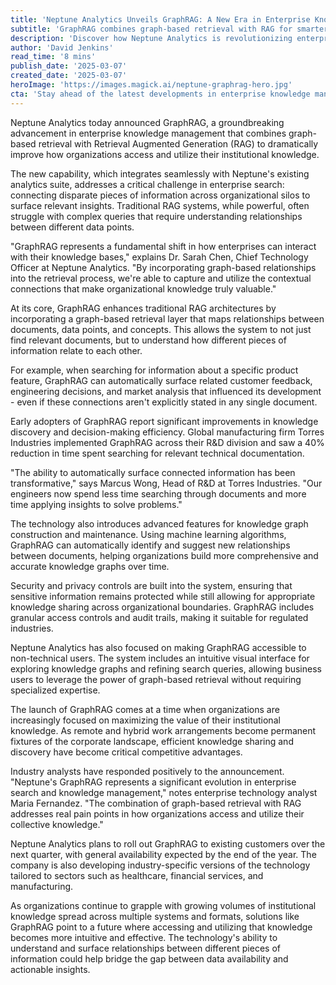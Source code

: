 ```yaml
---
title: 'Neptune Analytics Unveils GraphRAG: A New Era in Enterprise Knowledge Management'
subtitle: 'GraphRAG combines graph-based retrieval with RAG for smarter enterprise search'
description: 'Discover how Neptune Analytics is revolutionizing enterprise knowledge management with GraphRAG, a technology that integrates graph-based retrieval with RAG to enhance knowledge utilization across organizations. Learn how this innovative system empowers businesses to effectively understand and navigate their institutional data landscape.'
author: 'David Jenkins'
read_time: '8 mins'
publish_date: '2025-03-07'
created_date: '2025-03-07'
heroImage: 'https://images.magick.ai/neptune-graphrag-hero.jpg'
cta: 'Stay ahead of the latest developments in enterprise knowledge management. Follow us on LinkedIn for exclusive insights, expert analysis, and updates on groundbreaking technologies like GraphRAG.'
---
```


Neptune Analytics today announced GraphRAG, a groundbreaking advancement in enterprise knowledge management that combines graph-based retrieval with Retrieval Augmented Generation (RAG) to dramatically improve how organizations access and utilize their institutional knowledge.

The new capability, which integrates seamlessly with Neptune's existing analytics suite, addresses a critical challenge in enterprise search: connecting disparate pieces of information across organizational silos to surface relevant insights. Traditional RAG systems, while powerful, often struggle with complex queries that require understanding relationships between different data points.

"GraphRAG represents a fundamental shift in how enterprises can interact with their knowledge bases," explains Dr. Sarah Chen, Chief Technology Officer at Neptune Analytics. "By incorporating graph-based relationships into the retrieval process, we're able to capture and utilize the contextual connections that make organizational knowledge truly valuable."

At its core, GraphRAG enhances traditional RAG architectures by incorporating a graph-based retrieval layer that maps relationships between documents, data points, and concepts. This allows the system to not just find relevant documents, but to understand how different pieces of information relate to each other.

For example, when searching for information about a specific product feature, GraphRAG can automatically surface related customer feedback, engineering decisions, and market analysis that influenced its development - even if these connections aren't explicitly stated in any single document.

Early adopters of GraphRAG report significant improvements in knowledge discovery and decision-making efficiency. Global manufacturing firm Torres Industries implemented GraphRAG across their R&D division and saw a 40% reduction in time spent searching for relevant technical documentation.

"The ability to automatically surface connected information has been transformative," says Marcus Wong, Head of R&D at Torres Industries. "Our engineers now spend less time searching through documents and more time applying insights to solve problems."

The technology also introduces advanced features for knowledge graph construction and maintenance. Using machine learning algorithms, GraphRAG can automatically identify and suggest new relationships between documents, helping organizations build more comprehensive and accurate knowledge graphs over time.

Security and privacy controls are built into the system, ensuring that sensitive information remains protected while still allowing for appropriate knowledge sharing across organizational boundaries. GraphRAG includes granular access controls and audit trails, making it suitable for regulated industries.

Neptune Analytics has also focused on making GraphRAG accessible to non-technical users. The system includes an intuitive visual interface for exploring knowledge graphs and refining search queries, allowing business users to leverage the power of graph-based retrieval without requiring specialized expertise.

The launch of GraphRAG comes at a time when organizations are increasingly focused on maximizing the value of their institutional knowledge. As remote and hybrid work arrangements become permanent fixtures of the corporate landscape, efficient knowledge sharing and discovery have become critical competitive advantages.

Industry analysts have responded positively to the announcement. "Neptune's GraphRAG represents a significant evolution in enterprise search and knowledge management," notes enterprise technology analyst Maria Fernandez. "The combination of graph-based retrieval with RAG addresses real pain points in how organizations access and utilize their collective knowledge."

Neptune Analytics plans to roll out GraphRAG to existing customers over the next quarter, with general availability expected by the end of the year. The company is also developing industry-specific versions of the technology tailored to sectors such as healthcare, financial services, and manufacturing.

As organizations continue to grapple with growing volumes of institutional knowledge spread across multiple systems and formats, solutions like GraphRAG point to a future where accessing and utilizing that knowledge becomes more intuitive and effective. The technology's ability to understand and surface relationships between different pieces of information could help bridge the gap between data availability and actionable insights.